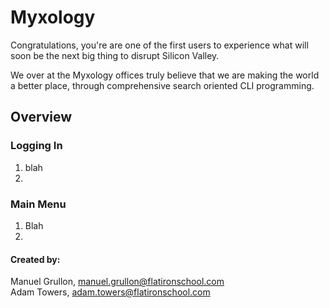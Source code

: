 # Myxology

Congratulations, you're are one of the first users to experience what will soon be the next big thing to disrupt Silicon Valley.

We over at the Myxology offices truly believe that we are making the world a better place, through comprehensive search oriented CLI programming.

## Overview

### Logging In

1. blah
2.

### Main Menu

1. Blah
2. 

#### Created by:
Manuel Grullon, manuel.grullon@flatironschool.com<br>
Adam Towers, adam.towers@flatironschool.com
